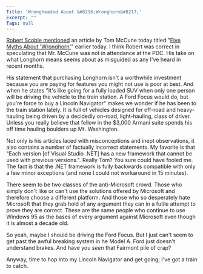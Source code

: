 ```yaml
---
Title: 'Wrongheaded About &#8216;Wronghorn&#8217;'
Excerpt: ""
Tags: null
---
```

<a href="http://radio.weblogs.com/0001011/2003/11/17.html#a5497" target=_blank>Robert Scoble mentioned</a> an article by Tom McCune today titled "<a href="http://zdnet.com.com/2100-1107-5108026.html" target=_blank>Five Myths About 'Wronghorn'</a>" earlier today. I think Robert was correct in speculating that Mr. McCune was not in attendance at the PDC. His take on what Longhorn means seems about as misguided as any I've heard in recent months.

His statement that purchasing Longhorn isn't a worthwhile investment because you are paying for features you might not use is poor at best. And when he states "It's like going for a fully loaded SUV when only one person will be driving the vehicle to the train station. A Ford Focus would do, but you're force to buy a Lincoln Navigator" makes we wonder if he has been to the train station lately. It is full of vehicles designed for off-road and heavy-hauling being driven by a decidedly on-road, light-hauling, class of driver. Unless you really believe that fellow in the $3,000 Armani suite spends his off time hauling boulders up Mt. Washington.

Not only is his articles laced with misconceptions and inept observations, it also contains a number of factually incorrect statements. My favorite is that "Each version [of Visual Studio .NET] has a new framework that cannot be used with previous versions.". Really Tom? You sure could have fooled me. The fact is that the .NET framework is fully backwards compatible with only a few minor exceptions (and none I could not workaround in 15 minutes). 

There seem to be two classes of the anti-Microsoft crowd. Those who simply don't like or can't use the solutions offered by Microsoft and therefore choose a different platform. And those who so desperately hate Microsoft that they grab hold of any argument they can in a futile attempt to prove they are correct. These are the same people who continue to use Windows 95 as the bases of every argument against Microsoft even though it is almost a decade old. 

So yeah, maybe I should be driving the Ford Focus. But I just can't seem to get past the awful breaking system in he Model A. Ford just doesn't understand brakes. And have you <i>seen</i> that Fairmont pile of crap? 

Anyway, time to hop into my Lincoln Navigator and get going; I've got a train to catch. 

